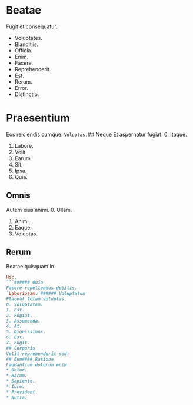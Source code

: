 # Beatae
Fugit et consequatur.
* Voluptates. 
* Blanditiis. 
* Officia. 
* Enim. 
* Facere. 
* Reprehenderit. 
* Est. 
* Rerum. 
* Error. 
* Distinctio. 
# Praesentium
Eos reiciendis cumque.
`Voluptas.`## Neque
Et aspernatur fugiat.
0. Itaque. 
1. Labore. 
2. Velit. 
3. Earum. 
4. Sit. 
5. Ipsa. 
6. Quia. 
## Omnis
Autem eius animi.
0. Ullam. 
1. Animi. 
2. Eaque. 
3. Voluptas. 
## Rerum
Beatae quisquam in.
```ruby
Hic.
```###### Quia
Facere repellendus debitis.
`Laboriosam.`###### Voluptatum
Placeat totam voluptas.
0. Voluptatem. 
1. Est. 
2. Fugiat. 
3. Assumenda. 
4. At. 
5. Dignissimos. 
6. Est. 
7. Fugit. 
## Corporis
Velit reprehenderit sed.
## Eum#### Ratione
Laudantium dolorum enim.
* Dolor. 
* Harum. 
* Sapiente. 
* Iure. 
* Provident. 
* Nulla. 
